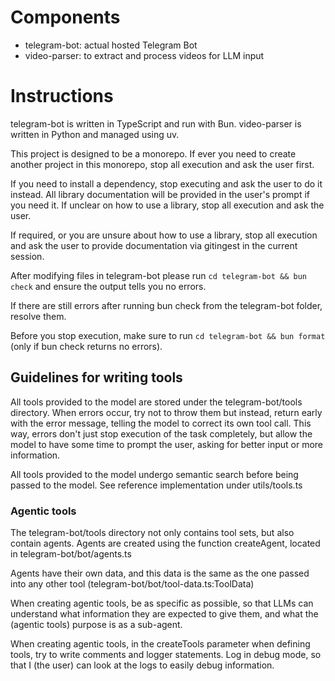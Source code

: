 # Components

- telegram-bot: actual hosted Telegram Bot
- video-parser: to extract and process videos for LLM input

# Instructions

telegram-bot is written in TypeScript and run with Bun.
video-parser is written in Python and managed using uv.

This project is designed to be a monorepo. If ever you need to create another project in this monorepo, stop all execution and ask the user first.

If you need to install a dependency, stop executing and ask the user to do it instead. All library documentation will be provided in the user's prompt if you need it. If unclear on how to use a library, stop all execution and ask the user.

If required, or you are unsure about how to use a library, stop all execution and ask the user to provide documentation via gitingest in the current session.

After modifying files in telegram-bot please run `cd telegram-bot && bun check` and ensure the output tells you no errors.

If there are still errors after running bun check from the telegram-bot folder, resolve them.

Before you stop execution, make sure to run `cd telegram-bot && bun format` (only if bun check returns no errors).

## Guidelines for writing tools

All tools provided to the model are stored under the telegram-bot/tools directory. When errors occur, try not to throw them but instead,
return early with the error message, telling the model to correct its own tool call. This way, errors don't just stop execution of the
task completely, but allow the model to have some time to prompt the user, asking for better input or more information.

All tools provided to the model undergo semantic search before being passed to the model. See reference implementation under
utils/tools.ts

### Agentic tools

The telegram-bot/tools directory not only contains tool sets, but also contain agents. Agents are created using the function createAgent,
located in telegram-bot/bot/agents.ts

Agents have their own data, and this data is the same as the one passed into any other tool (telegram-bot/bot/tool-data.ts:ToolData)

When creating agentic tools, be as specific as possible, so that LLMs can understand what information they are expected to give them,
and what the (agentic tools) purpose is as a sub-agent.

When creating agentic tools, in the createTools parameter when defining tools, try to write comments and logger statements.
Log in debug mode, so that I (the user) can look at the logs to easily debug information.
